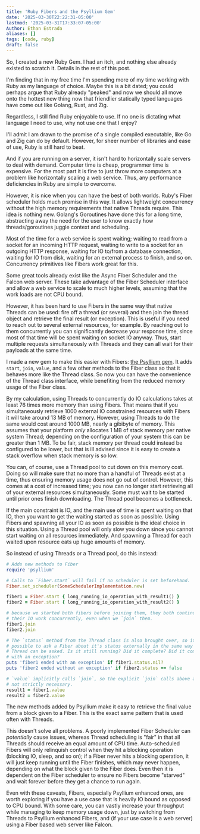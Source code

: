 ```yaml
---
title: 'Ruby Fibers and the Psyllium Gem'
date: '2025-03-30T22:22:31-05:00'
lastmod: '2025-03-31T17:33:07-05:00'
Author: Ethan Estrada
aliases: []
tags: [code, ruby]
draft: false
---
```


So, I created a new Ruby Gem. I had an itch, and nothing else already existed
to scratch it. Details in the rest of this post.

I'm finding that in my free time I'm spending more of my time working with Ruby
as my language of choice. Maybe this is a bit dated; you could perhaps argue
that Ruby already "peaked" and now we should all move onto the hottest new
thing now that friendlier statically typed languages have come out like Golang,
Rust, and Zig.

Regardless, I still find Ruby enjoyable to use. If no one is dictating what
language I need to use, why not use one that I enjoy?

I'll admit I am drawn to the promise of a single compiled executable, like Go
and Zig can do by default. However, for sheer number of libraries and ease of
use, Ruby is still hard to beat.

And if you are running on a server, it isn't hard to horizontally scale servers
to deal with demand. Computer time is cheap, programmer time is expensive. For
the most part it is fine to just throw more computers at a problem like
horizontally scaling a web service. Thus, any performance deficiencies in Ruby
are simple to overcome.

However, it is nice when you can have the best of both worlds. Ruby's Fiber
scheduler holds much promise in this way. It allows lightweight concurrency
without the high memory requirements that native Threads require. This idea is
nothing new. Golang's Goroutines have done this for a long time, abstracting
away the need for the user to know exactly how threads/goroutines juggle
context and scheduling.

Most of the time for a web service is spent waiting; waiting to read from a
socket for an incoming HTTP request, waiting to write to a socket for an
outgoing HTTP response, waiting for IO to/from a database connection, waiting
for IO from disk, waiting for an external process to finish, and so on.
Concurrency primitives like Fibers work great for this.

Some great tools already exist like the Async Fiber Scheduler and the Falcon
web server. These take advantage of the Fiber Scheduler interface and allow a
web service to scale to much higher levels, assuming that the work loads are
not CPU bound.

However, it has been hard to use Fibers in the same way that native Threads can
be used: fire off a thread (or several) and then join the thread object and
retrieve the final result (or exception). This is useful if you need to reach
out to several external resources, for example. By reaching out to them
concurrently you can significantly decrease your response time, since most of
that time will be spent waiting on socket IO anyway. Thus, start multiple
requests simultaneously with Threads and they can all wait for their payloads
at the same time.

I made a new gem to make this easier with Fibers: [the Psyllium
gem](https://rubygems.org/gems/psyllium). It adds `start`, `join`, `value`, and
a few other methods to the Fiber class so that it behaves more like the Thread
class. So now you can have the convenience of the Thread class interface, while
benefiting from the reduced memory usage of the Fiber class.

By my calculation, using Threads to concurrently do IO calculations takes at
least 76 times more memory than using Fibers. That means that if you
simultaneously retrieve 1000 external IO constrained resources with Fibers it
will take around 13 MB of memory. However, using Threads to do the same would
cost around 1000 MB, nearly a gibibyte of memory. This assumes that your
platform _only_ allocates 1 MB of stack memory per native system Thread;
depending on the configuration of your system this can be greater than 1 MB. To
be fair, stack memory per thread could instead be configured to be lower, but
that is ill advised since it is easy to create a stack overflow when stack
memory is so low.

You can, of course, use a Thread pool to cut down on this memory cost. Doing so
will make sure that no more than a handful of Threads exist at a time, thus
ensuring memory usage does not go out of control. However, this comes at a cost
of increased time; you now can no longer start retrieving all of your external
resources simultaneously. Some must wait to be started until prior ones finish
downloading. The Thread pool becomes a bottleneck.

If the main constraint is IO, and the main use of time is spent waiting on that
IO, then you want to get the waiting started as soon as possible. Using Fibers
and spawning all your IO as soon as possible is the ideal choice in this
situation. Using a Thread pool will only slow you down since you cannot start
waiting on all resources immediately. And spawning a Thread for each waited
upon resource eats up huge amounts of memory.

So instead of using Threads or a Thread pool, do this instead:

```ruby
# Adds new methods to Fiber
require 'psyllium'

# Calls to `Fiber.start` will fail if no scheduler is set beforehand.
Fiber.set_scheduler(SomeSchedulerImplementation.new)

fiber1 = Fiber.start { long_running_io_operation_with_result1() }
fiber2 = Fiber.start { long_running_io_operation_with_result2() }

# because we started both fibers before joining them, they both continue to do
# their IO work concurrently, even when we `join` them.
fiber1.join
fiber2.join

# The `status` method from the Thread class is also brought over, so it is
# possible to ask a Fiber about it's status externally in the same way that a
# Thread can be asked. Is it still running? Did it complete? Did it complete
# with an exception?
puts 'fiber1 ended with an exception' if fiber1.status.nil?
puts 'fiber2 ended without an exception' if fiber2.status == false

# `value` implicitly calls `join`, so the explicit `join` calls above are
# not strictly necessary.
result1 = fiber1.value
result2 = fiber2.value
```

The new methods added by Psyllium make it easy to retrieve the final value from
a block given to a Fiber. This is the exact same pattern that is used often with
Threads.

This doesn't solve all problems. A poorly implemented Fiber Scheduler can
_potentially_ cause issues, whereas Thread scheduling is "fair" in that all
Threads should receive an equal amount of CPU time. Auto-scheduled Fibers will
only relinquish control when they hit a blocking operation (blocking IO, sleep,
and so on); if a Fiber never hits a blocking operation, it will just keep
running until the Fiber finishes, which may never happen, depending on what the
block given to the Fiber does. Even then it is dependent on the Fiber scheduler
to ensure no Fibers become "starved" and wait forever before they get a chance
to run again.

Even with these caveats, Fibers, especially Psyllium enhanced ones, are worth
exploring if you have a use case that is heavily IO bound as opposed to CPU
bound. With some care, you can vastly increase your throughput while managing
to keep memory usage down, just by switching from Threads to Psyllium enhanced
Fibers, and (if your use case is a web server) using a Fiber based web server
like Falcon.
